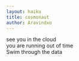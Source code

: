 ```yaml
---
layout: haiku
title: cosmonaut
author: Aravindxo
---
```


see you in the cloud<br>
you are running out of time<br>
Swim through the data<br>
